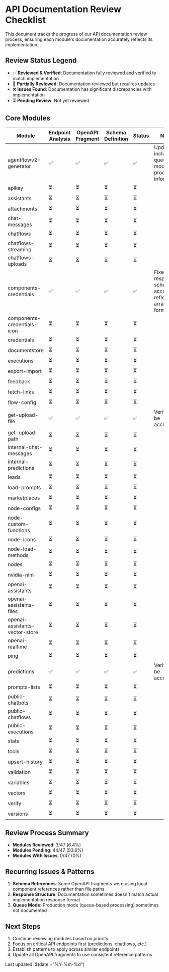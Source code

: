 # API Documentation Review Checklist

This document tracks the progress of our API documentation review process, ensuring each module's documentation accurately reflects its implementation.

## Review Status Legend
- ✅ **Reviewed & Verified**: Documentation fully reviewed and verified to match implementation
- 🔄 **Partially Reviewed**: Documentation reviewed but requires updates
- ❌ **Issues Found**: Documentation has significant discrepancies with implementation
- ⏳ **Pending Review**: Not yet reviewed

## Core Modules

| Module | Endpoint Analysis | OpenAPI Fragment | Schema Definition | Status | Notes |
|--------|-------------------|------------------|-------------------|--------|-------|
| agentflowv2-generator | ✅ | ✅ | ✅ | ✅ | Updated to include queue mode processing information |
| apikey | ⏳ | ⏳ | ⏳ | ⏳ | |
| assistants | ⏳ | ⏳ | ⏳ | ⏳ | |
| attachments | ⏳ | ⏳ | ⏳ | ⏳ | |
| chat-messages | ⏳ | ⏳ | ⏳ | ⏳ | |
| chatflows | ⏳ | ⏳ | ⏳ | ⏳ | |
| chatflows-streaming | ⏳ | ⏳ | ⏳ | ⏳ | |
| chatflows-uploads | ⏳ | ⏳ | ⏳ | ⏳ | |
| components-credentials | ✅ | ✅ | ✅ | ✅ | Fixed response schema to accurately reflect array format |
| components-credentials-icon | ⏳ | ⏳ | ⏳ | ⏳ | |
| credentials | ⏳ | ⏳ | ⏳ | ⏳ | |
| documentstore | ⏳ | ⏳ | ⏳ | ⏳ | |
| executions | ⏳ | ⏳ | ⏳ | ⏳ | |
| export-import | ⏳ | ⏳ | ⏳ | ⏳ | |
| feedback | ⏳ | ⏳ | ⏳ | ⏳ | |
| fetch-links | ⏳ | ⏳ | ⏳ | ⏳ | |
| flow-config | ⏳ | ⏳ | ⏳ | ⏳ | |
| get-upload-file | ✅ | ✅ | ✅ | ✅ | Verified to be accurate |
| get-upload-path | ⏳ | ⏳ | ⏳ | ⏳ | |
| internal-chat-messages | ⏳ | ⏳ | ⏳ | ⏳ | |
| internal-predictions | ⏳ | ⏳ | ⏳ | ⏳ | |
| leads | ⏳ | ⏳ | ⏳ | ⏳ | |
| load-prompts | ⏳ | ⏳ | ⏳ | ⏳ | |
| marketplaces | ⏳ | ⏳ | ⏳ | ⏳ | |
| node-configs | ⏳ | ⏳ | ⏳ | ⏳ | |
| node-custom-functions | ⏳ | ⏳ | ⏳ | ⏳ | |
| node-icons | ⏳ | ⏳ | ⏳ | ⏳ | |
| node-load-methods | ⏳ | ⏳ | ⏳ | ⏳ | |
| nodes | ⏳ | ⏳ | ⏳ | ⏳ | |
| nvidia-nim | ⏳ | ⏳ | ⏳ | ⏳ | |
| openai-assistants | ⏳ | ⏳ | ⏳ | ⏳ | |
| openai-assistants-files | ⏳ | ⏳ | ⏳ | ⏳ | |
| openai-assistants-vector-store | ⏳ | ⏳ | ⏳ | ⏳ | |
| openai-realtime | ⏳ | ⏳ | ⏳ | ⏳ | |
| ping | ⏳ | ⏳ | ⏳ | ⏳ | |
| predictions | ✅ | ✅ | ✅ | ✅ | Verified to be accurate |
| prompts-lists | ⏳ | ⏳ | ⏳ | ⏳ | |
| public-chatbots | ⏳ | ⏳ | ⏳ | ⏳ | |
| public-chatflows | ⏳ | ⏳ | ⏳ | ⏳ | |
| public-executions | ⏳ | ⏳ | ⏳ | ⏳ | |
| stats | ⏳ | ⏳ | ⏳ | ⏳ | |
| tools | ⏳ | ⏳ | ⏳ | ⏳ | |
| upsert-history | ⏳ | ⏳ | ⏳ | ⏳ | |
| validation | ⏳ | ⏳ | ⏳ | ⏳ | |
| variables | ⏳ | ⏳ | ⏳ | ⏳ | |
| vectors | ⏳ | ⏳ | ⏳ | ⏳ | |
| verify | ⏳ | ⏳ | ⏳ | ⏳ | |
| versions | ⏳ | ⏳ | ⏳ | ⏳ | |

## Review Process Summary

- **Modules Reviewed**: 3/47 (6.4%)
- **Modules Pending**: 44/47 (93.6%)
- **Modules With Issues**: 0/47 (0%)

## Recurring Issues & Patterns

1. **Schema References**: Some OpenAPI fragments were using local component references rather than file paths
2. **Response Structure**: Documentation sometimes doesn't match actual implementation response format
3. **Queue Mode**: Production mode (queue-based processing) sometimes not documented

## Next Steps

1. Continue reviewing modules based on priority
2. Focus on critical API endpoints first (predictions, chatflows, etc.)
3. Establish patterns to apply across similar endpoints
4. Update all OpenAPI fragments to use consistent reference patterns

Last updated: $(date +"%Y-%m-%d")